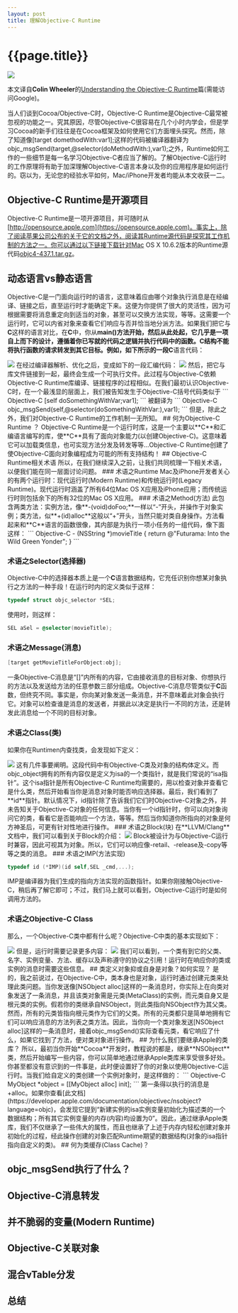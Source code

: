 ```yaml
---
layout: post
title: 理解Objective-C Runtime
---
```

{{page.title}}
=================================

<img src="/images/posts/2019-06-01/Understanding_the_Objective-C_Runtime.png">

本文译自**Colin Wheeler**的[Understanding the Objective-C Runtime](https://cocoasamurai.blogspot.com/2010/01/understanding-objective-c-runtime.html)篇(需能访问Google)。

当人们谈到Cocoa/Objective-C时，Objective-C Runtime是Objective-C最常被忽视的功能之一。究其原因，尽管Objective-C很容易在几个小时内学会，但是学习Cocoa的新手们往往是在Cocoa框架及如何使用它们方面埋头探究。然而，除了知道像[target domethodWith:var1];这样的代码被编译器翻译为objc_msgSend(target,@selector(doMethodWith:),var1);之外，Runtime如何工作的一些细节是每一名学习Objective-C者应当了解的。了解Objective-C运行时的工作原理将有助于加深理解Objective-C语言本身以及你的应用程序是如何运行的。窃以为，无论您的经验水平如何，Mac/iPhone开发者均能从本文收获一二。
## Objective-C Runtime是开源项目
Objective-C Runtime是一项开源项目，并可随时从[http://opensource.apple.com](https://opensource.apple.com)。事实上，除了阅读苹果公司公布的关于它的文档之外，阅读其Runtime源代码是探究其工作机制的方法之一。你可以通过以下链接下载针对Mac OS X 10.6.2版本的Runtime源代码[objc4-437.1.tar.gz](https://opensource.apple.com/source/objc4/objc4-437.1/)。
## 动态语言vs静态语言
Objective-C是一门面向运行时的语言，这意味着应由哪个对象执行消息是在经编译、链接之后，直至运行时才能确定下来。这便为你提供了很大的灵活性，因为可根据需要将消息重定向到适当的对象，甚至可以交换方法实现，等等。这需要一个运行时，它可以内省对象来查看它们响应与否并恰当地分派方法。如果我们把它与**C**这样的语言对比，在**C**中，你从**main()**方法开始，然后从此处起，它几乎是一项自上而下的设计，遵循着你已写就的代码之逻辑并执行代码中的函数。**C**结构不能将执行函数的请求转发到其它目标。例如，如下所示的一段**C**语言代码：

<img src="/images/posts/2019-06-01/helloWorld_c.png">
在经过编译器解析、优化之后，变成如下的一段汇编代码：

<img src="/images/posts/2019-06-01/helloWorld_s.png">
然后，把它与库文件链接到一起，最终会生成一个可执行文件。此过程与Objective-C依赖Objective-C Runtime库编译、链接程序的过程相似。在我们最初认识Objective-C时，在一个最浅显的层面上，我们被告知发生于Objective-C括号代码类似于
``` Objective-C
[self doSomethingWithVar;var1];
```
被翻译为
``` Objective-C
objc_msgSend(self,@selector(doSomethingWithVar:),var1);
```
但是，除此之外，我们对Objective-C Runtime的工作机制一无所知。
## 何为Objective-C Runtime ？
Objective-C Runtime是一个运行时库，这是一个主要以**C**和汇编语言编写的库，使**C**具有了面向对象能力(以创建Objective-C)。这意味着它可以加载类信息，也可实现方法分发及转发等等...Objective-C Runtime创建了使Objective-C面向对象编程成为可能的所有支持结构！
## Objective-C Runtime相关术语
所以，在我们继续深入之前，让我们共同梳理一下相关术语，以便我们能在同一层面讨论问题。
### 术语之Runtime
Mac及iPhone开发者关心的有两个运行时：现代运行时(Modern Runtime)和传统运行时(Legacy Runtime)。现代运行时涵盖了所有64位Mac OS X应用及iPhone应用；而传统运行时则包括余下的所有32位的Mac OS X应用。
### 术语之Method(方法)
此包含两类方法：实例方法，像**-(void)doFoo;**一样以“-”开头，并操作于对象实例；类方法，似**+(id)alloc**这般以“+”开头，当然只能对类自身操作。方法看起来和**C**语言的函数很像，其内部是为执行一项小任务的一组代码，像下面这样：
``` Objective-C
- (NSString *)movieTitle {
	return @"Futurama: Into the Wild Green Yonder";
}
```

### 术语之Selector(选择器)
Objective-C中的选择器本质上是一个**C**语言数据结构，它充任识别你想某对象执行之方法的一种手段！在运行时内的定义类似于这样：
``` Objective-C
typedef struct objc_selector *SEL;
```
使用时，则这样：
``` Objective-C
SEL aSel = @selector(movieTitle);
```

### 术语之Message(消息)

``` Objective-C
[target getMovieTitleForObject:obj];
```
一条Objective-C消息是“[]”内所有的内容，它由接收消息的目标对象、你想执行的方法以及发送给方法的任意参数三部分组成。Objective-C消息尽管类似于**C**函数，但终究不同。事实是，你向某对象发送一条消息，并不意味着此对象会执行它。对象可以检查谁是消息的发送者，并据此以决定是执行一不同的方法，还是转发此消息给一个不同的目标对象。
### 术语之Class(类)
如果你在Runtimen内查找类，会发现如下定义：

<img src="/images/posts/2019-06-01/Class.png">
这有几件事要阐明。这段代码中有Objective-C类及对象的结构体定义。而objc_object拥有的所有内容仅是定义为isa的一个类指针，就是我们常说的“isa指针”。这个isa指针是所有Objective-C Runtime均需要的，用以检查对象并查看它是什么类，然后开始看当你是消息对象时能否响应选择器。最后，我们看到了**id**指针。默认情况下，id指针除了告诉我们它们时Objective-C对象之外，并未告知关于Objective-C对象的任何信息。当你有一个id指针时，你可以向对象询问它的类，看看它是否能响应一个方法，等等。然后当你知道你所指向的对象是何方神圣后，可更有针对性地进行操作。
### 术语之Block(块)
在**LLVM/Clang**文档中，我们可以看到关于Block的介绍：

<img src="/images/posts/2019-06-01/Block.png">
Block被设计为与Objective-C运行时兼容，因此可视其为对象。所以，它们可以响应像-retail、-release及-copy等等之类的消息。
### 术语之IMP(方法实现)

``` Objective-C
typedef id (*IMP)(id self,SEL _cmd,...);
```
IMP是编译器为我们生成的指向方法实现的函数指针。如果你刚接触Objective-C，稍后再了解它即可；不过，我们马上就可以看到，Objective-C运行时是如何调用方法的。
### 术语之Objective-C Class
那么，一个Objective-C类中都有什么呢？Objective-C中类的基本实现如下：

<img src="/images/posts/2019-06-01/Objective-C_Class.png">
但是，运行时需要记录更多内容：

<img src="/images/posts/2019-06-01/Objective-C_Class_Runtime.png">
我们可以看到，一个类有到它的父类、名字、实例变量、方法、缓存以及声称遵守的协议之引用！运行时在响应你的类或实例的消息时需要这些信息。
## 类定义对象抑或自身是对象？如何实现？
是的，我之前说过，在Objective-C中，类本身也是对象，运行时通过创建元类来处理此类问题。当你发送像[NSObject alloc]这样的一条消息时，你实际上在向类对象发送了一条消息，并且该类对象需是元类(MetaClass)的实例，而元类自身又是根元类的实例。假若你的类继承自NSObject，则此类指向NSObject作为其父类。然而，所有的元类皆指向根元类作为它们的父类。所有的元类都只是简单地拥有它们可以响应消息的方法列表之类方法。因此，当你向一个类对象发送[NSObject alloc]这样的一条消息时，接着objc_msgSend()实际查看元类，看它响应了什么，如果它找到了方法，便对类对象进行操作。
## 为什么我们要继承Apple的类库？
所以，最初当你开始**Cocoa**开发时，教程说的都是，继承**NSObject**类，然后开始编写一些内容，你可以简单地通过继承Apple类库来享受很多好处。你甚至都没有意识到的一件事是，此时便设置好了你的对象以使用Objective-C运行时。当我们给自定义的类创建一个实例对象时，是这样做的：
``` Objective-C
MyObject *object = [[MyObject alloc] init];
```
第一条得以执行的消息是+alloc。如果你查看[此文档](https://developer.apple.com/documentation/objectivec/nsobject?language=objc)，会发现它提到“新建实例的isa实例变量初始化为描述类的一个数据结构；所有其它实例变量的内存(内容)均设置为0”。因此，通过继承Apple类库，我们不仅继承了一些伟大的属性，而且也继承了上述于内存内轻松创建对象并初始化的过程，经此操作创建的对象匹配Runtime期望的数据结构(对象的isa指针指向自定义的类)。
## 何为类缓存(Class Cache)？

## objc_msgSend执行了什么？

## Objective-C消息转发

## 并不脆弱的变量(Modern Runtime)

## Objective-C关联对象

## 混合vTable分发

## 总结
